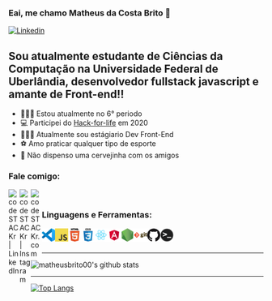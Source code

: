 ###  Eai, me chamo Matheus da Costa Brito 👋

[![Linkedin](https://img.shields.io/badge/-LinkedIn-222222?style=flat-square&logo=Linkedin&logoColor=white&link=https://www.linkedin.com/in/sudiptoghosh99/)](linkedin)

## Sou atualmente estudante de Ciências da Computação na Universidade Federal de Uberlândia, desenvolvedor fullstack javascript e amante de Front-end!!

- 👨🏽‍🎓 Estou atualmente no 6° periodo
- 💻 Participei do [Hack-for-life][certificado] em 2020
- 👨🏽‍💼 Atualmente sou estágiario Dev Front-End
- ⚽ Amo praticar qualquer tipo de esporte
- 🍻 Não dispenso uma cervejinha com os amigos


### Fale comigo:

[<img align="left" alt="codeSTACKr | LinkedIn" width="22px" src="https://cdn.jsdelivr.net/npm/simple-icons@v3/icons/linkedin.svg" />][linkedin]
[<img align="left" alt="codeSTACKr | Instagram" width="22px" src="https://cdn.jsdelivr.net/npm/simple-icons@v3/icons/instagram.svg" />][instagram]
[<img align="left" alt="codeSTACKr.com" width="22px" src="https://cdn.jsdelivr.net/npm/simple-icons@v3/icons/facebook.svg" />][facebook]

<br />

### Linguagens e Ferramentas:

<img align="left" alt="Visual Studio Code" width="26px" src="https://raw.githubusercontent.com/github/explore/80688e429a7d4ef2fca1e82350fe8e3517d3494d/topics/visual-studio-code/visual-studio-code.png" />
<img align="left" alt="JavaScript" width="26px" src="https://raw.githubusercontent.com/github/explore/80688e429a7d4ef2fca1e82350fe8e3517d3494d/topics/javascript/javascript.png" />
<img align="left" alt="HTML5" width="26px" src="https://raw.githubusercontent.com/github/explore/80688e429a7d4ef2fca1e82350fe8e3517d3494d/topics/html/html.png" />
<img align="left" alt="CSS3" width="26px" src="https://raw.githubusercontent.com/github/explore/80688e429a7d4ef2fca1e82350fe8e3517d3494d/topics/css/css.png" />
<img align="left" alt="React" width="26px" src="https://raw.githubusercontent.com/github/explore/80688e429a7d4ef2fca1e82350fe8e3517d3494d/topics/react/react.png" />
<img align="left" alt="Angular" width="26px" src="https://raw.githubusercontent.com/github/explore/80688e429a7d4ef2fca1e82350fe8e3517d3494d/topics/angular/angular.png" />
<img align="left" alt="Node.js" width="26px" src="https://raw.githubusercontent.com/github/explore/80688e429a7d4ef2fca1e82350fe8e3517d3494d/topics/nodejs/nodejs.png" />
<img align="left" alt="Git" width="26px" src="https://raw.githubusercontent.com/github/explore/80688e429a7d4ef2fca1e82350fe8e3517d3494d/topics/git/git.png" />
<img align="left" alt="GitHub" width="26px" src="https://raw.githubusercontent.com/github/explore/78df643247d429f6cc873026c0622819ad797942/topics/github/github.png" />
<img align="left" alt="Terminal" width="26px" src="https://raw.githubusercontent.com/github/explore/80688e429a7d4ef2fca1e82350fe8e3517d3494d/topics/terminal/terminal.png" />

<br />
<br />

---

![matheusbrito00's github stats](https://github-readme-stats.vercel.app/api/?username=matheusbrito00&show_icons=true&title_color=fff&icon_color=79ff97&text_color=9f9f9f&bg_color=151515)

---

[![Top Langs](https://github-readme-stats.vercel.app/api/top-langs/?username=matheusbrito00&langs_count=8)](https://github.com/matheusbrito00/github-readme-stats)

[facebook]: https://www.facebook.com/profile.php?id=100002393580731
[instagram]: https://www.instagram.com/batheus.mrito/
[linkedin]: https://www.linkedin.com/in/matheusbrito00/
[certificado]: https://iftm.edu.br/sistema-eventos/controlador/certificadoModeloLiberado/carregarCertificadoPdf.php?eventosCertificadoModeloLiberadoId=6986&eventosInscricaoAtividadeId=3900&legado=
